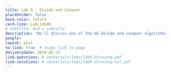 ```yaml
---
title: Lab 9 - Divide and Conquer
placeholder: false
back-color: fafaf4
card-link: LabLink09
# subtitle: And a subtitle
description: "We'll discuss one of the OG divide and conquer algorithms: Kartsuba's algorithm."
people:
layout: post
no-link: true  # stops link to page 
deliverydate: 2024-02-23
link-questions: # /materials/labs/lab9-divnconq.pdf
link-solutions: # /materials/labs/lab9-divnconq-sol.pdf
---
```










